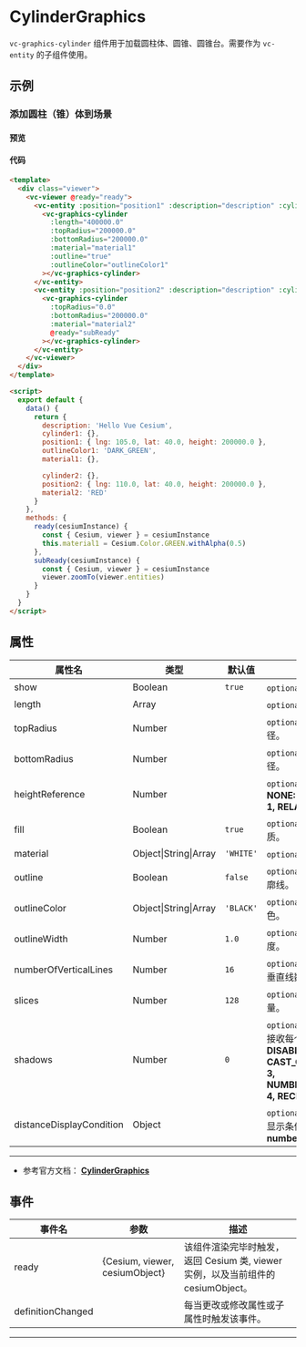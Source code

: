 # CylinderGraphics

`vc-graphics-cylinder` 组件用于加载圆柱体、圆锥、圆锥台。需要作为 `vc-entity` 的子组件使用。

## 示例

### 添加圆柱（锥）体到场景

#### 预览

<doc-preview>
  <template>
    <div class="viewer">
      <vc-viewer @ready="ready">
        <vc-entity :position="position1" :description="description" :cylinder.sync="cylinder1">
          <vc-graphics-cylinder :length="400000.0" :topRadius="200000.0" :bottomRadius="200000.0" :material="material1"
            :outline="true" :outlineColor="outlineColor1"></vc-graphics-cylinder>
        </vc-entity>
        <vc-entity :position="position2" :description="description" :cylinder.sync="cylinder2">
          <vc-graphics-cylinder :length="400000.0" :topRadius="0.0" :bottomRadius="200000.0" :material="material2" @ready="subReady"></vc-graphics-cylinder>
        </vc-entity>
      </vc-viewer>
    </div>
  </template>

  <script>
    export default {
      data () {
        return {
          description: 'Hello Vue Cesium',
          cylinder1: {},
          position1: { lng: 105.0, lat: 40.0, height: 200000.0 },
          outlineColor1: 'DARK_GREEN',
          material1: {},

          cylinder2: {},
          position2: { lng: 110.0, lat: 40.0, height: 200000.0 },
          material2: 'RED'
        }
      },
      methods: {
        ready (cesiumInstance) {
          const {Cesium, viewer} = cesiumInstance
          this.material1 = Cesium.Color.GREEN.withAlpha(0.5)
        },
        subReady (cesiumInstance) {
          const {Cesium, viewer} = cesiumInstance
          viewer.zoomTo(viewer.entities)
        }
      }
    }
  </script>
</doc-preview>

#### 代码

```html
<template>
  <div class="viewer">
    <vc-viewer @ready="ready">
      <vc-entity :position="position1" :description="description" :cylinder.sync="cylinder1">
        <vc-graphics-cylinder
          :length="400000.0"
          :topRadius="200000.0"
          :bottomRadius="200000.0"
          :material="material1"
          :outline="true"
          :outlineColor="outlineColor1"
        ></vc-graphics-cylinder>
      </vc-entity>
      <vc-entity :position="position2" :description="description" :cylinder.sync="cylinder2">
        <vc-graphics-cylinder
          :topRadius="0.0"
          :bottomRadius="200000.0"
          :material="material2"
          @ready="subReady"
        ></vc-graphics-cylinder>
      </vc-entity>
    </vc-viewer>
  </div>
</template>

<script>
  export default {
    data() {
      return {
        description: 'Hello Vue Cesium',
        cylinder1: {},
        position1: { lng: 105.0, lat: 40.0, height: 200000.0 },
        outlineColor1: 'DARK_GREEN',
        material1: {},

        cylinder2: {},
        position2: { lng: 110.0, lat: 40.0, height: 200000.0 },
        material2: 'RED'
      }
    },
    methods: {
      ready(cesiumInstance) {
        const { Cesium, viewer } = cesiumInstance
        this.material1 = Cesium.Color.GREEN.withAlpha(0.5)
      },
      subReady(cesiumInstance) {
        const { Cesium, viewer } = cesiumInstance
        viewer.zoomTo(viewer.entities)
      }
    }
  }
</script>
```

## 属性

<!-- prettier-ignore -->
| 属性名 | 类型 | 默认值 | 描述 |
| ------------------------ | --------------------- | --------- | --------------------------------------------------------- |
| show | Boolean | `true` | `optional` 指定 cylinder 是否显示。 |
| length | Array | | `optional` 指定 cylinder 的长。 |
| topRadius | Number | | `optional` 指定 cylinder 的顶部半径。 |
| bottomRadius | Number | | `optional` 指定 cylinder 的底部半径。 |
| heightReference | Number | | `optional` 指定 cylinder 高度模式。 **NONE: 0, CLAMP_TO_GROUND: 1, RELATIVE_TO_GROUND: 2** |
| fill | Boolean | `true` | `optional` 指定 cylinder 是否填充材质。 |
| material | Object\|String\|Array | `'WHITE'` | `optional` 指定 cylinder 的材质。 |
| outline | Boolean | `false` | `optional` 指定 cylinder 是否绘制轮廓线。 |
| outlineColor | Object\|String\|Array | `'BLACK'` | `optional` 指定 cylinder 轮廓线颜色。 |
| outlineWidth | Number | `1.0` | `optional` 指定 cylinder 轮廓线宽度。 |
| numberOfVerticalLines | Number | `16` | `optional` 指定沿轮廓线周长绘制的垂直线数。 |
| slices | Number | `128` | `optional` 指定 cylinder 边节点数量。 |
| shadows | Number | `0` | `optional` 指定 cylinder 是否投射或接收每个点光源的阴影。 **DISABLED: 0, ENABLED: 1, CAST_ONLY: 2, RECEIVE_ONLY: 3, NUMBER_OF_SHADOW_MODES: 4, RECEIVE_ONLY: 3** |
| distanceDisplayCondition | Object | | `optional` 指定 cylinder 随相机距离显示条件。 **结构：{ near: number, far: number }** |

---

- 参考官方文档： **[CylinderGraphics](https://cesium.com/docs/cesiumjs-ref-doc/CylinderGraphics.html)**

## 事件

| 事件名            | 参数                           | 描述                                                                             |
| ----------------- | ------------------------------ | -------------------------------------------------------------------------------- |
| ready             | {Cesium, viewer, cesiumObject} | 该组件渲染完毕时触发，返回 Cesium 类, viewer 实例，以及当前组件的 cesiumObject。 |
| definitionChanged |                                | 每当更改或修改属性或子属性时触发该事件。                                         |

---
